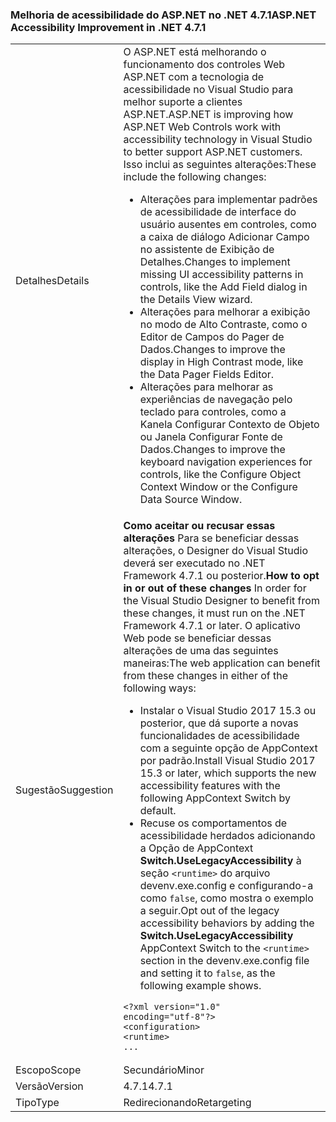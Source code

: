### <a name="aspnet-accessibility-improvement-in-net-471"></a><span data-ttu-id="ddf4a-101">Melhoria de acessibilidade do ASP.NET no .NET 4.7.1</span><span class="sxs-lookup"><span data-stu-id="ddf4a-101">ASP.NET Accessibility Improvement in .NET 4.7.1</span></span>

|   |   |
|---|---|
|<span data-ttu-id="ddf4a-102">Detalhes</span><span class="sxs-lookup"><span data-stu-id="ddf4a-102">Details</span></span>|<span data-ttu-id="ddf4a-103">O ASP.NET está melhorando o funcionamento dos controles Web ASP.NET com a tecnologia de acessibilidade no Visual Studio para melhor suporte a clientes ASP.NET.</span><span class="sxs-lookup"><span data-stu-id="ddf4a-103">ASP.NET is improving how ASP.NET Web Controls work with accessibility technology in Visual Studio to better support ASP.NET customers.</span></span>  <span data-ttu-id="ddf4a-104">Isso inclui as seguintes alterações:</span><span class="sxs-lookup"><span data-stu-id="ddf4a-104">These include the following changes:</span></span><ul><li><span data-ttu-id="ddf4a-105">Alterações para implementar padrões de acessibilidade de interface do usuário ausentes em controles, como a caixa de diálogo Adicionar Campo no assistente de Exibição de Detalhes.</span><span class="sxs-lookup"><span data-stu-id="ddf4a-105">Changes to implement missing UI accessibility patterns in controls, like the Add Field dialog in the Details View wizard.</span></span></li><li><span data-ttu-id="ddf4a-106">Alterações para melhorar a exibição no modo de Alto Contraste, como o Editor de Campos do Pager de Dados.</span><span class="sxs-lookup"><span data-stu-id="ddf4a-106">Changes to improve the display in High Contrast mode, like the Data Pager Fields Editor.</span></span></li><li><span data-ttu-id="ddf4a-107">Alterações para melhorar as experiências de navegação pelo teclado para controles, como a Kanela Configurar Contexto de Objeto ou Janela Configurar Fonte de Dados.</span><span class="sxs-lookup"><span data-stu-id="ddf4a-107">Changes to improve the keyboard navigation experiences for controls, like the Configure Object Context Window or the Configure Data Source Window.</span></span></li></ul>|
|<span data-ttu-id="ddf4a-108">Sugestão</span><span class="sxs-lookup"><span data-stu-id="ddf4a-108">Suggestion</span></span>|<span data-ttu-id="ddf4a-109">**Como aceitar ou recusar essas alterações** Para se beneficiar dessas alterações, o Designer do Visual Studio deverá ser executado no .NET Framework 4.7.1 ou posterior.</span><span class="sxs-lookup"><span data-stu-id="ddf4a-109">**How to opt in or out of these changes** In order for the Visual Studio Designer to benefit from these changes, it must run on the .NET Framework 4.7.1 or later.</span></span> <span data-ttu-id="ddf4a-110">O aplicativo Web pode se beneficiar dessas alterações de uma das seguintes maneiras:</span><span class="sxs-lookup"><span data-stu-id="ddf4a-110">The web application can benefit from these changes in either of the following ways:</span></span><ul><li><span data-ttu-id="ddf4a-111">Instalar o Visual Studio 2017 15.3 ou posterior, que dá suporte a novas funcionalidades de acessibilidade com a seguinte opção de AppContext por padrão.</span><span class="sxs-lookup"><span data-stu-id="ddf4a-111">Install Visual Studio 2017 15.3 or later, which supports the new accessibility features with the following AppContext Switch by default.</span></span></li><li><span data-ttu-id="ddf4a-112">Recuse os comportamentos de acessibilidade herdados adicionando a Opção de AppContext **Switch.UseLegacyAccessibility** à seção `<runtime>` do arquivo devenv.exe.config e configurando-a como `false`, como mostra o exemplo a seguir.</span><span class="sxs-lookup"><span data-stu-id="ddf4a-112">Opt out of the legacy accessibility behaviors by adding the **Switch.UseLegacyAccessibility** AppContext Switch to the `<runtime>` section in the devenv.exe.config file and setting it to `false`, as the following example shows.</span></span></li></ul><pre><code>&lt;?xml version=&quot;1.0&quot; encoding=&quot;utf-8&quot;?&gt;<br />&lt;configuration&gt;<br />&lt;runtime&gt;<br />...</code></pre>|
|<span data-ttu-id="ddf4a-113">Escopo</span><span class="sxs-lookup"><span data-stu-id="ddf4a-113">Scope</span></span>|<span data-ttu-id="ddf4a-114">Secundário</span><span class="sxs-lookup"><span data-stu-id="ddf4a-114">Minor</span></span>|
|<span data-ttu-id="ddf4a-115">Versão</span><span class="sxs-lookup"><span data-stu-id="ddf4a-115">Version</span></span>|<span data-ttu-id="ddf4a-116">4.7.1</span><span class="sxs-lookup"><span data-stu-id="ddf4a-116">4.7.1</span></span>|
|<span data-ttu-id="ddf4a-117">Tipo</span><span class="sxs-lookup"><span data-stu-id="ddf4a-117">Type</span></span>|<span data-ttu-id="ddf4a-118">Redirecionando</span><span class="sxs-lookup"><span data-stu-id="ddf4a-118">Retargeting</span></span>|
